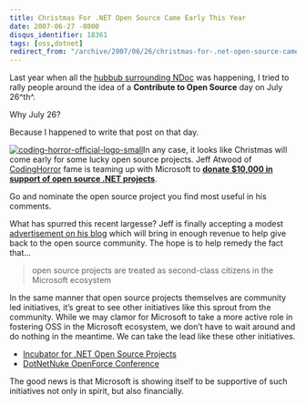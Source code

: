 ```yaml
---
title: Christmas For .NET Open Source Came Early This Year
date: 2007-06-27 -0800
disqus_identifier: 18361
tags: [oss,dotnet]
redirect_from: "/archive/2007/06/26/christmas-for-.net-open-source-came-early-this-year.aspx/"
---
```


Last year when all the [hubbub surrounding
NDoc](https://haacked.com/archive/2006/07/26/TheDemiseOfNDocAndAChallengeForUsersOfOpenSourceSoftware.aspx "The Demise to NDoc and a challenge for OSS")
was happening, I tried to rally people around the idea of a **Contribute
to Open Source** day on July 26^th^.

Why July 26?

Because I happened to write that post on that day.

[![coding-horror-official-logo-small](https://haacked.com/images/haacked_com/WindowsLiveWriter/Christmas.NETOpenSourceCameEarlyThisYear_FE3/coding-horror-official-logo-small_thumb.png)](https://haacked.com/images/haacked_com/WindowsLiveWriter/Christmas.NETOpenSourceCameEarlyThisYear_FE3/coding-horror-official-logo-small.png)In
any case, it looks like Christmas will come early for some lucky open
source projects. Jeff Atwood of
[CodingHorror](http://www.codinghorror.com/ "CodingHorror - programming and human factors")
fame is teaming up with Microsoft to [**donate \$10,000 in support of
open source .NET
projects**](http://www.codinghorror.com/blog/archives/000894.html "Supporting Open Source in the Microsoft Ecosystem").

Go and nominate the open source project you find most useful in his
comments.

What has spurred this recent largesse? Jeff is finally accepting a
modest [advertisement on his
blog](http://www.codinghorror.com/blog/archives/000893.html "How to advertise on your blog without selling out") which
will bring in enough revenue to help give back to the open source
community. The hope is to help remedy the fact that...

> open source projects are treated as second-class citizens in the
> Microsoft ecosystem

In the same manner that open source projects themselves are community
led initiatives, it’s great to see other initiatives like this sprout
from the community. While we may clamor for Microsoft to take a more
active role in fostering OSS in the Microsoft ecosystem, we don’t have
to wait around and do nothing in the meantime. We can take the lead like
these other initiatives.

-   [Incubator for .NET Open Source
    Projects](https://haacked.com/archive/2007/05/23/beta-incubator-for-.net-open-source-projects.aspx "Incubator for .NET Open Source Projects")
-   [DotNetNuke OpenForce
    Conference](http://www.dotnetnuke.com/News/MediaReleases/DotNetNukeLeadsWayWithOpenForce07Conference/tabid/1087/Default.aspx "OpenForce Conference")

The good news is that Microsoft is showing itself to be supportive of
such initiatives not only in spirit, but also financially.

